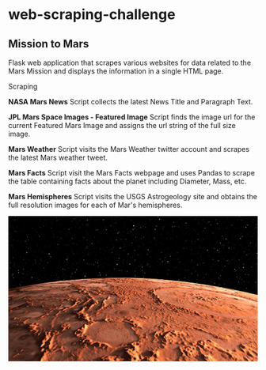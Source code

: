 # web-scraping-challenge
 
## Mission to Mars
Flask web application that scrapes various websites for data related to the Mars Mission and displays the information in a single HTML page.

Scraping

**NASA Mars News**
Script collects the latest News Title and Paragraph Text.

**JPL Mars Space Images - Featured Image**
Script finds the image url for the current Featured Mars Image and assigns the url string of the full size image.

**Mars Weather**
Script visits the Mars Weather twitter account and scrapes the latest Mars weather tweet.

**Mars Facts**
Script visit the Mars Facts webpage and uses Pandas to scrape the table containing facts about the planet including Diameter, Mass, etc.

**Mars Hemispheres**
Script visits the USGS Astrogeology site and obtains the full resolution images for each of Mar's hemispheres.

![Mars](mission_to_mars/mars.jpg)

